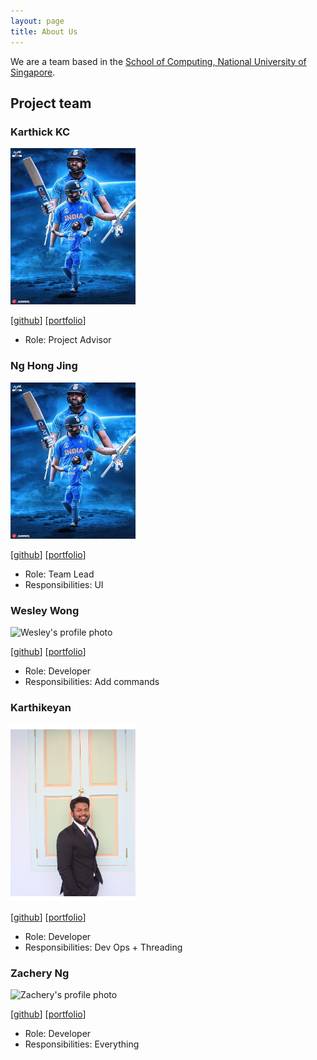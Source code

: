 ```yaml
---
layout: page
title: About Us
---
```


We are a team based in the [School of Computing, National University of Singapore](https://www.comp.nus.edu.sg).

## Project team

### Karthick KC

<img src="images/RohitSharma.jpg" width="200px">

[[github](https://github.com/karthickkc)]
[[portfolio](team/karthickkc.md)]

- Role: Project Advisor

### Ng Hong Jing

<img src="images/RohitSharma.jpg" width="200px">

[[github](http://github.com/hj235)]
[[portfolio](team/hongjing.md)]

- Role: Team Lead
- Responsibilities: UI

### Wesley Wong

<img src="images/wes-w-z-h.png" width="200px" alt="Wesley's profile photo">

[[github](http://github.com/wes-w-z-h)] [[portfolio](team/wesley.md)]

- Role: Developer
- Responsibilities: Add commands

### Karthikeyan

<img src="images/skarthikeyan28.png" alt="Karthikeyan's profile photo" width="200px">

[[github](http://github.com/SKarthikeyan28)]
[[portfolio](team/karthikeyan.md)]

- Role: Developer
- Responsibilities: Dev Ops + Threading

### Zachery Ng

<img src="images/bbbbcccd.png" alt="Zachery's profile photo" width="200px">

[[github](http://github.com/bbbbcccd)]
[[portfolio](team/zachery.md)]

- Role: Developer
- Responsibilities: Everything

